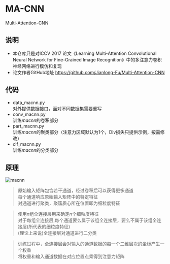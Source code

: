 # MA-CNN
Multi-Attention-CNN
## 说明 
+ 本仓库只是对ICCV 2017 论文《Learning Multi-Attention Convolutional Neural Network for Fine-Grained Image Recognition》中的多注意力卷积神经网络进行模仿和复现  
+ 论文作者GitHub地址 https://github.com/Jianlong-Fu/Multi-Attention-CNN
## 代码
+ data_macnn.py  
对外提供数据接口，面对不同数据集需要重写  
+ conv_macnn.py  
训练*macnn*的卷积部分
+ part_macnn.py  
训练*macnn*的聚类部分（注意力区域默认为1个，Div损失只提供示例，按需修改）
+ clf_macnn.py  
训练*macnn*的分类部分
## 原理  
![macnn](https://img-blog.csdn.net/20180511154450998?watermark/2/text/aHR0cHM6Ly9ibG9nLmNzZG4ubmV0L2VsbGluX3lvdW5n/font/5a6L5L2T/fontsize/400/fill/I0JBQkFCMA==/dissolve/70)
>原始输入矩阵包含若干通道，经过卷积后可以获得更多通道  
>每个通道响应原始输入矩阵中的特定特征  
>对通道进行聚类，聚簇质心所在位置即为细粒度特征  

>使用*n*组全连接层用来确定*n*个细粒度特征  
>对于每组全连接层,每个通道要么属于该组全连接层，要么不属于该组全连接层(所代表的细粒度特征)  
>(理论上来说)全连接层对通道进行二分类

>训练过程中，全连接层会对输入的通道数据的每一个二维层次的坐标产生一个权重  
>将权重和输入通道数据在对应位置点乘得到注意力矩阵  

